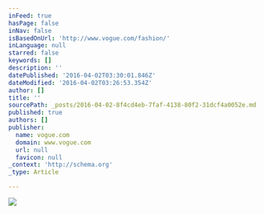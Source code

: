 ```yaml
---
inFeed: true
hasPage: false
inNav: false
isBasedOnUrl: 'http://www.vogue.com/fashion/'
inLanguage: null
starred: false
keywords: []
description: ''
datePublished: '2016-04-02T03:30:01.846Z'
dateModified: '2016-04-02T03:26:53.354Z'
author: []
title: ''
sourcePath: _posts/2016-04-02-8f4cd4eb-7faf-4138-80f2-31dcf4a0052e.md
published: true
authors: []
publisher:
  name: vogue.com
  domain: www.vogue.com
  url: null
  favicon: null
_context: 'http://schema.org'
_type: Article

---
```

![](http://media.vogue.com/r/w_2000/2016/01/04/hedi-slimane-breaker.jpg)